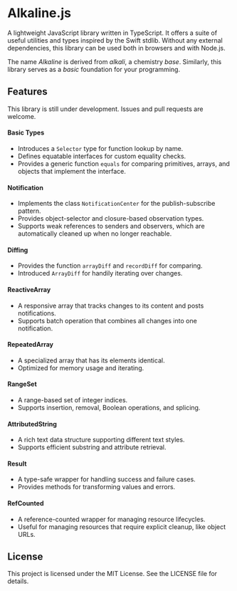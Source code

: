 # Alkaline.js

A lightweight JavaScript library written in TypeScript. It offers a suite of useful utilities and types inspired by the Swift stdlib. Without any external dependencies, this library can be used both in browsers and with Node.js.

The name *Alkaline* is derived from *alkali*, a chemistry *base*. Similarly, this library serves as a *basic* foundation for your programming.

## Features

This library is still under development. Issues and pull requests are welcome.

#### Basic Types

- Introduces a `Selector` type for function lookup by name.
- Defines equatable interfaces for custom equality checks.
- Provides a generic function `equals` for comparing primitives, arrays, and objects that implement the interface.

#### Notification

- Implements the class `NotificationCenter` for the publish-subscribe pattern.
- Provides object-selector and closure-based observation types.
- Supports weak references to senders and observers, which are automatically cleaned up when no longer reachable.

#### Diffing

- Provides the function `arrayDiff` and `recordDiff` for comparing.
- Introduced `ArrayDiff` for handily iterating over changes.

#### ReactiveArray

- A responsive array that tracks changes to its content and posts notifications.
- Supports batch operation that combines all changes into one notification.

#### RepeatedArray

- A specialized array that has its elements identical.
- Optimized for memory usage and iterating.

#### RangeSet

- A range-based set of integer indices.
- Supports insertion, removal, Boolean operations, and splicing.

#### AttributedString

- A rich text data structure supporting different text styles.
- Supports efficient substring and attribute retrieval.

#### Result

- A type-safe wrapper for handling success and failure cases.
- Provides methods for transforming values and errors.

#### RefCounted

- A reference-counted wrapper for managing resource lifecycles.
- Useful for managing resources that require explicit cleanup, like object URLs.

## License

This project is licensed under the MIT License. See the LICENSE file for details.
